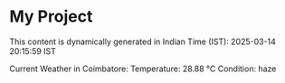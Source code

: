 # My Project

This content is dynamically generated in Indian Time (IST): 2025-03-14 20:15:59 IST


Current Weather in Coimbatore:
Temperature: 28.88 °C
Condition: haze
